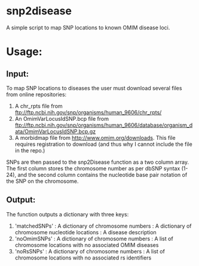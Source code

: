 snp2disease
===========

A simple script to map SNP locations to known OMIM disease loci.

Usage:
======
Input:
------

To map SNP locations to diseases the user must download several files from online repositories:

1. A chr_rpts file from ftp://ftp.ncbi.nih.gov/snp/organisms/human_9606/chr_rpts/
2. An OmimVarLocusIdSNP.bcp file from ftp://ftp.ncbi.nih.gov/snp/organisms/human_9606/database/organism_data/OmimVarLocusIdSNP.bcp.gz
3. A morbidmap file from http://www.omim.org/downloads. This file requires registration to download (and thus why I cannot include the file in the repo.)

SNPs are then passed to the snp2Disease function as a two column array. The first column stores the chromosome number as per dbSNP syntax (1-24), and the second column contains the nucleotide base pair notation of the SNP on the chromosome.


Output:
-------
The function outputs a dictionary with three keys:

1. 'matchedSNPs' : A dictionary of chromosome numbers : A dictionary of chromosome nucleotide locations : A disease description
2. 'noOmimSNPs' : A dictionary of chromosome numbers : A list of chromosome locations with no associated OMIM diseases
3. 'noRsSNPs' : A dictionary of chromosome numbers : A list of chromosome locations with no associated rs identifiers

